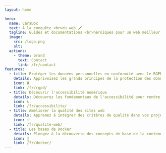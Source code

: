 ```yaml
---
layout: home

hero:
  name: CaraDoc
  text: À la conquête <br>du web 🗡️
  tagline: Guides et documentations <br>héroïques pour un web meilleur
  image:
    src: /logo.png
    alt:   
  actions:
    - theme: brand
      text: Contact
      link: /fr/contact
features:
  - title: Protéger les données personnelles en conformité avec le RGPD
    details: Apprivoisez les grands principes de la protection des données personnelles et du RGPD pour être en conformité dans vos projets web. 
    icon: 🔒
    link: /fr/rgpd/
  - title: Découvrir l'accessibilité numérique
    details: Découvrez les fondamentaux de l'accessibilité pour rendre votre vie numérique plus respectueuse des droits des personnes en situation de handicap.
    icon: ♿️
    link: /fr/accessibilite/
  - title: Améliorer la qualité des sites web
    details: Apprenez à intégrer des critères de qualité dans vos projets web.
    icon: ✅
    link: /fr/qualite-web/
  - title: Les bases de Docker
    details: Plongez à la découverte des concepts de base de la conteneurisation avec Docker.
    icon: 🐋
    link: /fr/docker/
---
```


